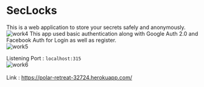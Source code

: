 # SecLocks

This is a web application to store your secrets safely and anonymously. \
![work4](https://user-images.githubusercontent.com/79002186/169667654-7b83507d-bb5d-4b30-95e5-0a9c0f7a1c51.png)
This app used basic authentication along with Google Auth 2.0 and Facebook Auth for Login as well as register. \
![work5](https://user-images.githubusercontent.com/79002186/169667680-632fce69-7724-4be1-b049-057a13f7e9e0.png)

Listening Port : `localhost:315` \
![work6](https://user-images.githubusercontent.com/79002186/169667752-5a13ce8b-f946-47d6-8f06-7f03210cdd40.png)
\
\
Link : https://polar-retreat-32724.herokuapp.com/
